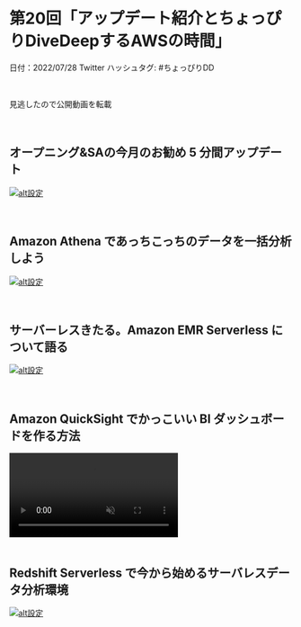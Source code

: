 # 第20回「アップデート紹介とちょっぴりDiveDeepするAWSの時間」

日付：2022/07/28
Twitter ハッシュタグ: #ちょっぴりDD

<br>

見逃したので公開動画を転載

<br>

## オープニング&SAの今月のお勧め 5 分間アップデート

[![alt設定](http://img.youtube.com/vi/qpXqX15boyE/0.jpg)](https://www.youtube.com/watch?v=qpXqX15boyE)

<br>

## Amazon Athena であっちこっちのデータを一括分析しよう

[![alt設定](http://img.youtube.com/vi/_mGvfwRoWYQ/0.jpg)](https://www.youtube.com/watch?v=_mGvfwRoWYQ)

<br>

## サーバーレスきたる。Amazon EMR Serverless について語る

[![alt設定](http://img.youtube.com/vi/S02Bep2dMLc/0.jpg)](https://www.youtube.com/watch?v=S02Bep2dMLc)

<br>

## Amazon QuickSight でかっこいい BI ダッシュボードを作る方法

<div><video controls src="https://contents-s3-bucket.s3.ap-northeast-1.amazonaws.com/documents/aws/20220728_20th_ISV_DiveDeepSeminar_QuickSight.mp4" muted="false"></video><div>

<br>

## Redshift Serverless で今から始めるサーバレスデータ分析環境

[![alt設定](http://img.youtube.com/vi/8ydlnbIg-MA/0.jpg)](https://www.youtube.com/watch?v=8ydlnbIg-MA)

<br>

